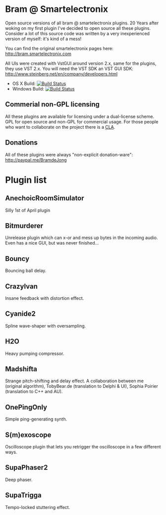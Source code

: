 # Bram @ Smartelectronix
Open source versions of all bram @ smartelectronix plugins. 20 Years after woking on my first plugin I've decided to open source all these plugins. Consider a lot of this source code was written by a very inexperienced version of myself: it's kind of a mess!

You can find the original smartelectronix pages here: http://bram.smartelectronix.com

All UIs were created with VstGUI around version 2.x, same for the plugins, they use VST 2.x.
You will need the VST SDK an VST GUI SDK: http://www.steinberg.net/en/company/developers.html

- OS X Build: [![Build Status](https://travis-ci.org/bdejong/smartelectronix.svg?branch=master)](https://travis-ci.org/bdejong/smartelectronix)
- Windows Build: [![Build Status](https://ci.appveyor.com/api/projects/status/github/bdejong/smartelectronix)](https://ci.appveyor.com/project/bdejong/smartelectronix)

## Commerial non-GPL licensing

All these plugins are available for licensing under a dual-license scheme. GPL for open source and non-GPL for commercial usage. For those people who want to collaborate on the project there is a [CLA](https://github.com/bdejong/smartelectronix/wiki/CLA).

## Donations
All of these plugins were always "non-explicit donation-ware": http://paypal.me/BramdeJong

# Plugin list

## AnechoicRoomSimulator
Silly 1st of April plugin

## Bitmurderer
Unrelease plugin which can x-or and mess up bytes in the incoming audio. Even has a nice GUI, but was never finished...

## Bouncy
Bouncing ball delay.

## CrazyIvan
Insane feedback with distortion effect.

## Cyanide2
Spline wave-shaper with oversampling.

## H2O
Heavy pumping compressor.

## Madshifta
Strange pitch-shifting and delay effect. A collaboration between me (original algorithm), TobyBear.de (translation to Delphi & UI), Sophia Poirier (translation to C++ and AU).


## OnePingOnly
Simple ping-generating synth.

## S(m)exoscope
Oscilloscope plugin that lets you retrigger the oscilloscope in a few different ways.

## SupaPhaser2
Deep phaser.

## SupaTrigga
Tempo-locked stuttering effect.
